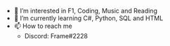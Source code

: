 - 👀 I’m interested in F1, Coding, Music and Reading
- 🌱 I’m currently learning C#, Python, SQL and HTML
- 📫 How to reach me 
  - Discord: Frame#2228

<!---
PortugueseFrame/PortugueseFrame is a ✨ special ✨ repository because its `README.md` (this file) appears on your GitHub profile.
You can click the Preview link to take a look at your changes.
--->
